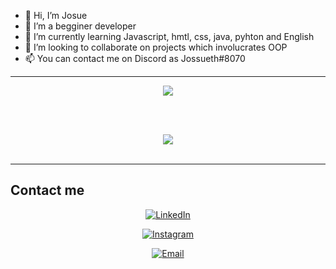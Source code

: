 - 👋 Hi, I’m Josue
- 👀 I’m a begginer developer
- 🌱 I’m currently learning Javascript, hmtl, css, java, pyhton and English
- 💞️ I’m looking to collaborate on projects which involucrates OOP
- 📫 You can contact me on Discord as Jossueth#8070
<hr class="dashed">
<div align="center">
  <img src="https://github-readme-stats.vercel.app/api?username=JosueMalla&show_icons=true&bg_color=000000&icon_color=ff8000&title_color=ff8000" href="https://github.com/JosueMalla">
</div>

<br><br>
<div align=center>
  <img src="https://github-readme-stats.vercel.app/api/top-langs/?username=JosueMalla&show_icons=true&bg_color=000000&title_color=ff8000">
</div>
<br>
<hr class="dashed">
<h2>Contact me</h2>

<div align="center" display="inline-block">
  <a href="https://www.linkedin.com/in/josue-manuel-malla-campoverde-48037b248/"><img alt="LinkedIn" src="https://img.shields.io/badge/LinkedIn-Josue%20Malla-blue?style=flat-square&logo=linkedin"></a>

  <a href="https://www.instagram.com/i__disbalance/"><img alt="Instagram" src="https://img.shields.io/badge/Instagram-josuema.th-black?style=flat-square&logo=instagram"></a>

  <a href="mailto:negritomallapqs@hotmail.com"><img alt="Email" src="https://img.shields.io/badge/Email-negritomallapqs@hotmail.com-blue?style=flat-square&logo=gmail"></a>
</div>